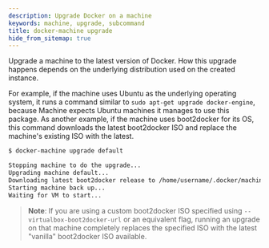 ```yaml
---
description: Upgrade Docker on a machine
keywords: machine, upgrade, subcommand
title: docker-machine upgrade
hide_from_sitemap: true
---
```


Upgrade a machine to the latest version of Docker. How this upgrade happens
depends on the underlying distribution used on the created instance.

For example, if the machine uses Ubuntu as the underlying operating system, it
runs a command similar to `sudo apt-get upgrade docker-engine`, because
Machine expects Ubuntu machines it manages to use this package. As another
example, if the machine uses boot2docker for its OS, this command downloads
the latest boot2docker ISO and replace the machine's existing ISO with the
latest.

```bash
$ docker-machine upgrade default

Stopping machine to do the upgrade...
Upgrading machine default...
Downloading latest boot2docker release to /home/username/.docker/machine/cache/boot2docker.iso...
Starting machine back up...
Waiting for VM to start...
```

> **Note**: If you are using a custom boot2docker ISO specified using
> `--virtualbox-boot2docker-url` or an equivalent flag, running an upgrade on
> that machine completely replaces the specified ISO with the latest
> "vanilla" boot2docker ISO available.